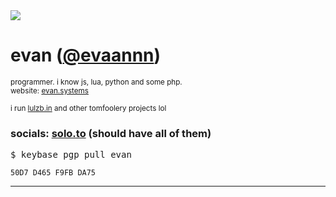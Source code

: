 <img src="https://avatars.githubusercontent.com/u/97516411?v=4">
<h1> evan (<a href="https://github.com/evaannn">@evaannn</a>)</h1>

<sup>programmer. i know js, lua, python and some php. </sup>
<br><sup>website: <a href='https://evan.systems'>evan.systems</a></sup>

<sup> i run <a href='https://lulzb.in'>lulzb.in</a> and other tomfoolery projects lol </sup>


### socials: [solo.to](https://solo.to/cyberterrorism) (should have all of them)

<pre>$ keybase pgp pull evan</pre>
<code>50D7 D465 F9FB DA75</code>










<hr>
 


